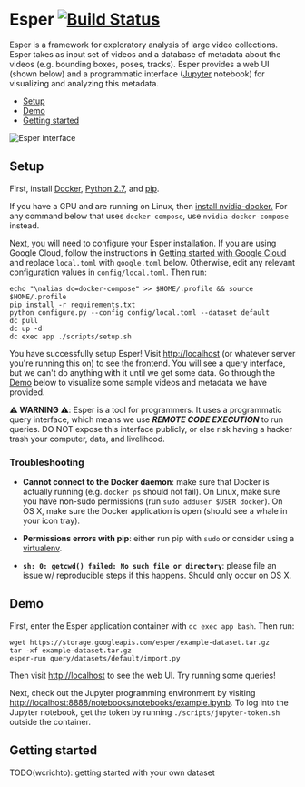 # Esper [![Build Status](https://travis-ci.org/scanner-research/esper.svg?branch=master)](https://travis-ci.org/scanner-research/esper)

Esper is a framework for exploratory analysis of large video collections. Esper takes as input set of videos and a database of metadata about the videos (e.g. bounding boxes, poses, tracks). Esper provides a web UI (shown below) and a programmatic interface ([Jupyter](http://jupyter.org/) notebook) for visualizing and analyzing this metadata.

* [Setup](https://github.com/scanner-research/esper#setup)
* [Demo](https://github.com/scanner-research/esper#demo)
* [Getting started](https://github.com/scanner-research/esper#demo)

![Esper interface](https://user-images.githubusercontent.com/663326/33038924-e656a51a-cdfb-11e7-835d-9d215b3dd93c.png)


## Setup
First, install [Docker](https://docs.docker.com/engine/installation/#supported-platforms), [Python 2.7](https://www.python.org/downloads/), and [pip](https://pip.pypa.io/en/stable/installing/).

If you have a GPU and are running on Linux, then [install nvidia-docker.](https://github.com/NVIDIA/nvidia-docker#quick-start) For any command below that uses `docker-compose`, use `nvidia-docker-compose` instead.

Next, you will need to configure your Esper installation. If you are using Google Cloud, follow the instructions in [Getting started with Google Cloud](https://github.com/scanner-research/esper/blob/master/guides/google.md) and replace `local.toml` with `google.toml` below. Otherwise, edit any relevant configuration values in `config/local.toml`. Then run:

```
echo "\nalias dc=docker-compose" >> $HOME/.profile && source $HOME/.profile
pip install -r requirements.txt
python configure.py --config config/local.toml --dataset default
dc pull
dc up -d
dc exec app ./scripts/setup.sh
```

You have successfully setup Esper! Visit [http://localhost](http://localhost) (or whatever server you're running this on) to see the frontend. You will see a query interface, but we can't do anything with it until we get some data. Go through the [Demo](https://github.com/scanner-research/esper#demo) below to visualize some sample videos and metadata we have provided.

**:warning: WARNING :warning:**: Esper is a tool for programmers. It uses a programmatic query interface, which means we use **_REMOTE CODE EXECUTION_** to run queries. DO NOT expose this interface publicly, or else risk having a hacker trash your computer, data, and livelihood.

### Troubleshooting

* **Cannot connect to the Docker daemon**: make sure that Docker is actually running (e.g. `docker ps` should not fail). On Linux, make sure you have non-sudo permissions (run `sudo adduser $USER docker`). On OS X, make sure the Docker application is open (should see a whale in your icon tray).

* **Permissions errors with pip**: either run pip with `sudo` or consider using a [virtualenv](https://virtualenv.pypa.io/en/stable/installation/).

* **`sh: 0: getcwd() failed: No such file or directory`**: please file an issue w/ reproducible steps if this happens. Should only occur on OS X.


## Demo
First, enter the Esper application container with `dc exec app bash`. Then run:
```
wget https://storage.googleapis.com/esper/example-dataset.tar.gz
tar -xf example-dataset.tar.gz
esper-run query/datasets/default/import.py
```

Then visit [http://localhost](http://localhost) to see the web UI. Try running some queries!

Next, check out the Jupyter programming environment by visiting [http://localhost:8888/notebooks/notebooks/example.ipynb](http://localhost:8888/notebooks/notebooks/example.ipynb). To log into the Jupyter notebook, get the token by running `./scripts/jupyter-token.sh` outside the container.


## Getting started

TODO(wcrichto): getting started with your own dataset
